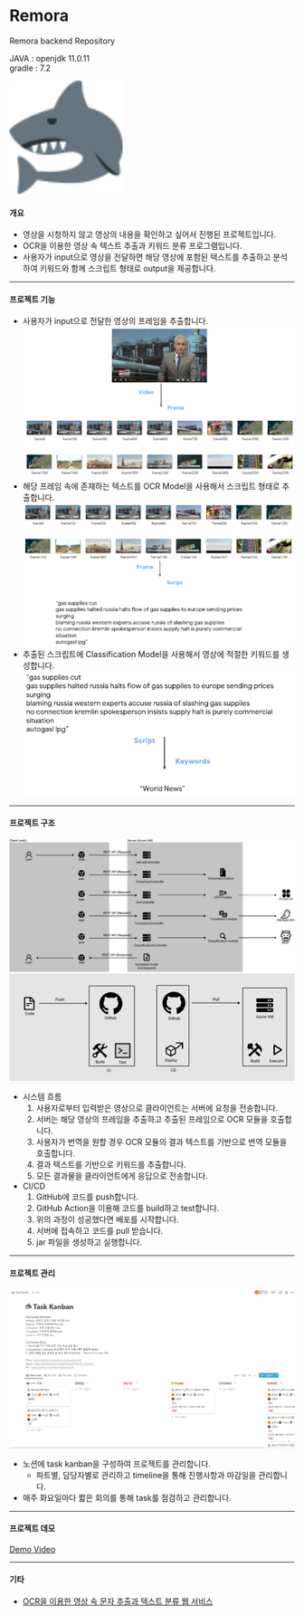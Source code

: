 # Remora
Remora backend Repository

JAVA : openjdk 11.0.11  
gradle : 7.2

<img src="readme/img/logo.svg" width="200" height="200"/>

#### 개요
- 영상을 시청하지 않고 영상의 내용을 확인하고 싶어서 진행된 프로젝트입니다.
- OCR을 이용한 영상 속 텍스트 추출과 키워드 분류 프로그램입니다.
- 사용자가 input으로 영상을 전달하면 해당 영상에 포함된 텍스트를 추출하고 분석하여 키워드와 함께 스크립트 형태로 output을 제공합니다.

---
#### 프로젝트 기능
- 사용자가 input으로 전달한 영상의 프레임을 추출합니다.
![tech1](readme/img/tech1.PNG)
- 해당 프레임 속에 존재하는 텍스트를 OCR Model을 사용해서 스크립트 형태로 추출합니다.
![tech2](readme/img/tech2.PNG)
- 추출된 스크립트에 Classification Model을 사용해서 영상에 적절한 키워드를 생성합니다.
![tech3](readme/img/tech3.PNG)

---
#### 프로젝트 구조
![project_structure](readme/img/project_structure.png)
![ci_cd_structure](readme/img/ci_cd_structure.png)
- 시스템 흐름
    1. 사용자로부터 입력받은 영상으로 클라이언트는 서버에 요청을 전송합니다.
    2. 서버는 해당 영상의 프레임을 추출하고 추출된 프레임으로 OCR 모듈을 호출합니다.
    3. 사용자가 번역을 원할 경우 OCR 모듈의 결과 텍스트를 기반으로 번역 모듈을 호출합니다.
    4. 결과 텍스트를 기반으로 키워드를 추출합니다.
    5. 모든 결과물을 클라이언트에게 응답으로 전송합니다.
- CI/CD
  1. GitHub에 코드를 push합니다.
  2. GitHub Action을 이용해 코드를 build하고 test합니다.
  3. 위의 과정이 성공했다면 배포를 시작합니다.
  4. 서버에 접속하고 코드를 pull 받습니다.
  5. jar 파일을 생성하고 실행합니다.

---
#### 프로젝트 관리
![project_managing](readme/img/project_managing.png)
- 노션에 task kanban을 구성하여 프로젝트를 관리합니다.
    - 파트별, 담당자별로 관리하고 timeline을 통해 진행사항과 마감일을 관리합니다.
- 매주 화요일마다 짧은 회의를 통해 task를 점검하고 관리합니다.

---
#### 프로젝트 데모
[Demo Video](https://user-images.githubusercontent.com/26922000/164188298-1e914afb-d5d0-4eee-9756-426da0e99fd6.mp4)

---
#### 기타
- [OCR을 이용한 영상 속 문자 추출과 텍스트 분류 웹 서비스](readme/paper/OCR을%20이용한%20영상%20속%20문자%20추출과%20텍스트%20분류%20웹%20서비스.pdf)
